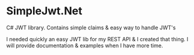 # SimpleJwt.Net
C# JWT library. Contains simple claims &amp; easy way to handle JWT's

I needed quickly an easy JWT lib for my REST API & I created that thing. I will provide documentation & examples when I have more time.
